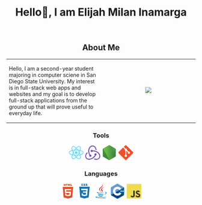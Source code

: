 <div align="center">
  <h1>
    Hello👋, I am Elijah Milan Inamarga
  </h1>
  <br>
  <h2 >About Me</h2>
  <table width="100%">
    <tr>
      <td align="left">
        <p>
          Hello, I am a second-year student majoring in computer sciene in San Diego State University. My interest is in full-stack web apps and websites and my goal is to develop full-stack applications from the ground up that will prove useful to everyday life.
        </p>
      </td>
      <td align="center" width="50%">
        <img src="https://encrypted-tbn0.gstatic.com/images?q=tbn:ANd9GcRU9Obofy-DqhDfwEaKcqs1hN_cDaNq4JsNzA&s"/>
      </td>
    </tr>
  </table>
  <div display="flex-box" width="100%">
    <div width="50%">
      <h3>Tools</h3>
      <img src="https://github.com/devicons/devicon/blob/master/icons/react/react-original.svg" alt="html5" width="40" height="40""/>
      <img src="https://github.com/devicons/devicon/blob/master/icons/redux/redux-original.svg" alt="html5" width="40" height="40""/>
      <img src="https://github.com/devicons/devicon/blob/master/icons/nodejs/nodejs-original.svg" alt="css" width="40" height="40"/>
      <img src="https://github.com/devicons/devicon/blob/master/icons/git/git-original.svg" alt="css" width="40" height="40"/>
    </div>
    <div width="50%">
      <h3>Languages</h3>
      <img src="https://github.com/devicons/devicon/blob/master/icons/html5/html5-plain-wordmark.svg" alt="html5" width="40" height="40"/>
      <img src="https://github.com/devicons/devicon/blob/master/icons/css3/css3-plain-wordmark.svg" alt="css" width="40" height="40"/>
      <img src="https://github.com/devicons/devicon/blob/master/icons/java/java-original.svg" alt="css" width="40" height="40"/>
      <img src="https://github.com/devicons/devicon/blob/master/icons/cplusplus/cplusplus-original.svg" alt="css" width="40" height="40"/>
      <img src="https://github.com/devicons/devicon/blob/master/icons/javascript/javascript-original.svg" alt="css" width="40" height="40"/>
    </div>
  </div>
</div>



